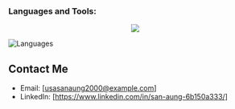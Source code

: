 ### Languages and Tools:

<div align="center">
  <img src="https://skillicons.dev/icons?i=html,css,javascript,typescript,python,java,rust,c,cpp,php,react,tailwind,nodejs,express,django,sqlite,mysql,mongodb&theme=dark" />
</div>

<p align="left">
  <img src="https://github-readme-stats.vercel.app/api/top-langs/?username=Sanaunggithub&layout=compact&hide=html" alt="Languages" />
</p>

## Contact Me

-  Email: [usasanaung2000@example.com]
-  LinkedIn: [https://www.linkedin.com/in/san-aung-6b150a333/]
